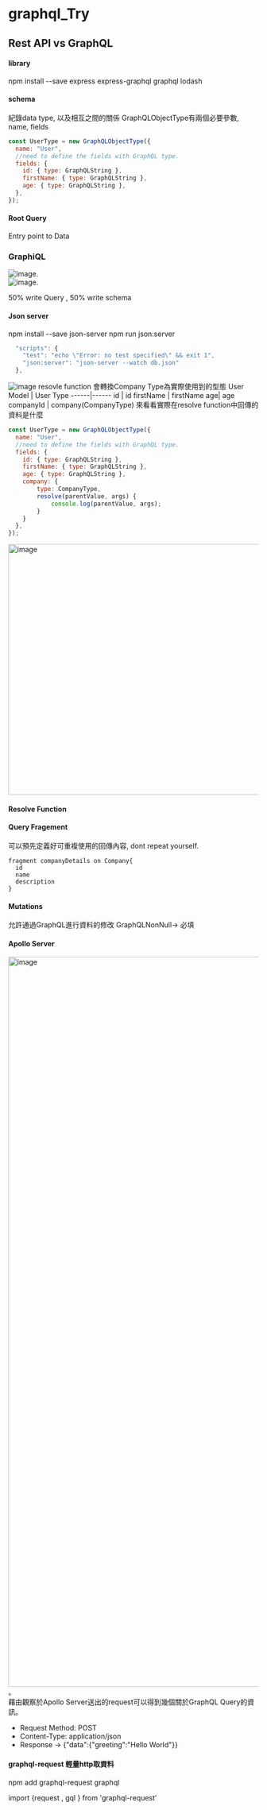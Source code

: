 # graphql_Try

## Rest API vs GraphQL

#### library
npm install --save express express-graphql graphql lodash


#### schema
紀錄data type, 以及相互之間的關係
GraphQLObjectType有兩個必要參數, name, fields
```javascript
const UserType = new GraphQLObjectType({
  name: "User",
  //need to define the fields with GraphQL type.
  fields: {
    id: { type: GraphQLString },
    firstName: { type: GraphQLString },
    age: { type: GraphQLString },
  },
});
```

#### Root Query
Entry point to Data


### GraphiQL
![image](https://user-images.githubusercontent.com/24216536/210709469-a18898d3-d3cb-44d3-a389-baa21fa96f18.png).   
![image](https://user-images.githubusercontent.com/24216536/210710698-d7526fba-1dd2-4e36-93b9-5fa9d530ec99.png).  

50% write Query , 50% write schema

#### Json server
npm install --save json-server
npm run json:server
```javascript
  "scripts": {
    "test": "echo \"Error: no test specified\" && exit 1",
    "json:server": "json-server --watch db.json"
  },
  ```
![image](https://user-images.githubusercontent.com/24216536/210713725-002d8dec-9f55-4952-8e22-cc05bd5fe0cb.png)
resovle function 會轉換Company Type為實際使用到的型態
User Model | User Type
------|------
id | id
firstName | firstName
age| age
companyId | company(CompanyType)
來看看實際在resolve function中回傳的資料是什麼
```Javascript
const UserType = new GraphQLObjectType({
  name: "User",
  //need to define the fields with GraphQL type.
  fields: {
    id: { type: GraphQLString },
    firstName: { type: GraphQLString },
    age: { type: GraphQLString },
    company: {
        type: CompanyType,
        resolve(parentValue, args) {
            console.log(parentValue, args);
        }
    }
  },
});
```
<img width="505" alt="image" src="https://user-images.githubusercontent.com/24216536/210723688-adbfa717-d66b-44b9-a884-6596e3a0085d.png">

#### Resolve Function

#### Query Fragement
可以預先定義好可重複使用的回傳內容, dont repeat yourself.  
```
fragment companyDetails on Company{
  id
  name
  description
}
```

#### Mutations
允許通過GraphQL進行資料的修改
GraphQLNonNull-> 必填

#### Apollo Server
<img width="1470" alt="image" src="https://user-images.githubusercontent.com/24216536/212226772-8fa6cf3b-5362-4355-8c4d-ceb61dae2771.png">。  
藉由觀察於Apollo Server送出的request可以得到幾個關於GraphQL Query的資訊。 
* Request Method: POST
* Content-Type: application/json
* Response -> {"data":{"greeting":"Hello World"}}

#### graphql-request 輕量http取資料
npm add graphql-request graphql

import {request , gql } from 'graphql-request'
